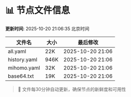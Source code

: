 # 📊 节点文件信息

**更新时间**: 2025-10-20 21:06:35 北京时间

| 文件名 | 大小 | 最后修改 |
|--------|------|----------|
| all.yaml | 22K | 2025-10-20 21:06 |
| history.yaml | 946K | 2025-10-20 21:06 |
| mihomo.yaml | 32K | 2025-10-20 21:06 |
| base64.txt | 19K | 2025-10-20 21:06 |

> 🔄 文件每30分钟自动更新，确保节点的新鲜度和可用性
